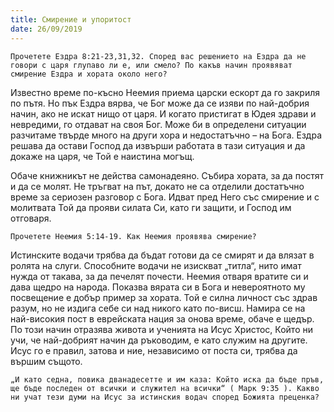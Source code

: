```yaml
---
title: Смирение и упоритост
date: 26/09/2019
---
```


`Прочетете Ездра 8:21-23,31,32. Според вас решението на Ездра да не говори с царя глупаво ли е, или смело? По какъв начин проявяват смирение Ездра и хората около него?`

Известно време по-късно Неемия приема царски ескорт да го закриля по пътя. Но пък Ездра вярва, че Бог може да се изяви по най-добрия начин, ако не искат нищо от царя. И когато пристигат в Юдея здрави и невредими, го отдават на своя Бог. Може би в определени ситуации разчитаме твърде много на други хора и недостатъчно – на Бога. Ездра решава да остави Господ да извърши работата в тази ситуация и да докаже на царя, че Той е наистина могъщ.

Обаче книжникът не действа самонадеяно. Събира хората, за да постят и да се молят. Не тръгват на път, докато не са отделили достатъчно време за сериозен разговор с Бога. Идват пред Него със смирение и с молитвата Той да прояви силата Си, като ги защити, и Господ им отговаря.

`Прочетете Неемия 5:14-19. Как Неемия проявява смирение?`

Истинските водачи трябва да бъдат готови да се смирят и да влязат в ролята на слуги. Способните водачи не изискват „титла“, нито имат нужда от такава, за да печелят почести. Неемия отваря вратите си и дава щедро на народа. Показва вярата си в Бога и невероятното му посвещение е добър пример за хората. Той е силна личност със здрав разум, но не издига себе си над никого като по-висш. Намира се на най-високия пост в еврейската нация за онова време, обаче е щедър. По този начин отразява живота и ученията на Исус Христос, Който ни учи, че най-добрият начин да ръководим, е като служим на другите. Исус го е правил, затова и ние, независимо от поста си, трябва да вършим същото.

`„И като седна, повика дванадесетте и им каза: Който иска да бъде пръв, ще бъде последен от всички и служител на всички“ ( Марк 9:35 ). Какво ни учат тези думи на Исус за истинския водач според Божията преценка?`